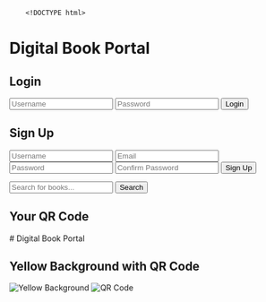         <!DOCTYPE html>
<html lang="en">
<head>
    <meta charset="UTF-8">
    <meta name="viewport" content="width=device-width, initial-scale=1.0">
    <title>Digital Book Portal</title>
    <link rel="stylesheet" href="styles.css">
</head>
<body>
    <div class="container">
        <h1>Digital Book Portal</h1>
        <div class="form-container">
            <form id="login-form">
                <h2>Login</h2>
                <input type="text" id="login-username" placeholder="Username" required>
                <input type="password" id="login-password" placeholder="Password" required>
                <button type="submit">Login</button>
            </form>
            <form id="signup-form">
                <h2>Sign Up</h2>
                <input type="text" id="signup-username" placeholder="Username" required>
                <input type="email" id="signup-email" placeholder="Email" required>
                <input type="password" id="signup-password" placeholder="Password" required>
                <input type="password" id="signup-confirm-password" placeholder="Confirm Password" required>
                <button type="submit">Sign Up</button>
            </form>
        </div>
        <div class="search-container">
            <input type="text" id="search-bar" placeholder="Search for books...">
            <button id="search-button">Search</button>
        </div>
        <div id="qr-code-container">
            <h2>Your QR Code</h2>
            <div id="qr-code"></div>
        </div>
    </div>
    <script src="app.js"></script>
</body>
# Digital Book Portal

## Yellow Background with QR Code

![Yellow Background](path/to/your/yellow-background.png)
![QR Code](path/to/your/qr-code.png)
